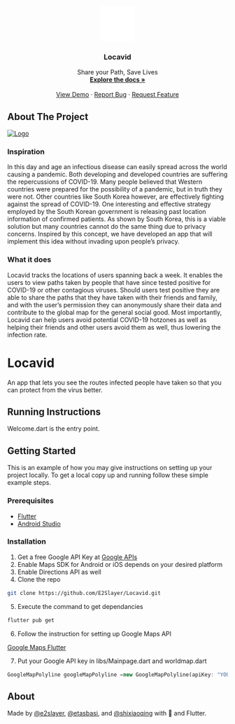 <!-- PROJECT LOGO -->
<br />
<p align="center">
  <a href="https://github.com/E2Slayer/Locavid">
    <img src="images/small_logo.png" alt="Logo" width="80" height="80">
  </a>

  <h3 align="center">Locavid</h3>

  <p align="center">
    Share your Path, Save Lives
    <br />
    <a href="https://github.com/E2Slayer/Locavid"><strong>Explore the docs »</strong></a>
    <br />
    <br />
    <a href="https://github.com/E2Slayer/Locavid">View Demo</a>
    ·
    <a href="https://github.com/E2Slayer/Locavid/issues">Report Bug</a>
    ·
    <a href="hhttps://github.com/E2Slayer/Locavid/issues">Request Feature</a>
  </p>
</p>

<!-- ABOUT THE PROJECT -->
## About The Project

  <a href="https://github.com/othneildrew/Best-README-Template">
    <img src="images/loginpage.png" alt="Logo">
  </a>

### Inspiration
  In this day and age an infectious disease can easily spread across the world causing a pandemic. Both developing and developed countries are suffering the repercussions of COVID-19. Many people believed that Western countries were prepared for the possibility of a pandemic, but in truth they were not. Other countries like South Korea however, are effectively fighting against the spread of COVID-19. One interesting and effective strategy employed by the South Korean government is releasing past location information of confirmed patients. As shown by South Korea, this is a viable solution but many countries cannot do the same thing due to privacy concerns. Inspired by this concept, we have developed an app that will implement this idea without invading upon people’s privacy.

### What it does
  Locavid tracks the locations of users spanning back a week. It enables the users to view paths taken by people that have since tested positive for COVID-19 or other contagious viruses. Should users test positive they are able to share the paths that they have taken with their friends and family, and with the user’s permission they can anonymously share their data and contribute to the global map for the general social good. Most importantly, Locavid can help users avoid potential COVID-19 hotzones as well as helping their friends and other users avoid them as well, thus lowering the infection rate. 


# Locavid
An app that lets you see the routes infected people have taken so that you can protect from the virus better.

## Running Instructions

Welcome.dart is the entry point.

<!-- GETTING STARTED -->
## Getting Started

This is an example of how you may give instructions on setting up your project locally.
To get a local copy up and running follow these simple example steps.

### Prerequisites

* [Flutter](https://flutter.dev/docs/get-started/install)
* [Android Studio](https://developer.android.com/studio?hl=nl)

### Installation

1. Get a free Google API Key at [Google APIs](https://console.developers.google.com/)
2. Enable Maps SDK for Android or iOS depends on your desired platform
3. Enable Directions API as well
4. Clone the repo
```sh
git clone https://github.com/E2Slayer/Locavid.git
```
5. Execute the command to get dependancies
```sh
flutter pub get
```
6. Follow the instruction for setting up Google Maps API

[Google Maps Flutter](https://pub.dev/packages/google_maps_flutter)

7. Put your Google API key in libs/Mainpage.dart and worldmap.dart
```dart
GoogleMapPolyline googleMapPolyline =new GoogleMapPolyline(apiKey: "YOUR_KEY_HERE");
```
## About

Made by [@e2slayer](https://e2slayer.github.io/), [@etasbasi](http://etasbasi.com), and [@shixiaoqing](https://github.com/shixiaoqing) with 💚 and Flutter.

